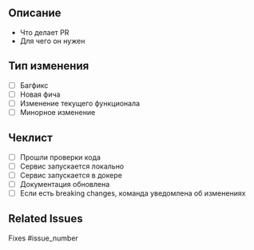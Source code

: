 ## Описание
- Что делает PR
- Для чего он нужен

## Тип изменения
- [ ] Багфикс
- [ ] Новая фича
- [ ] Изменение текущего функционала
- [ ] Минорное изменение

## Чеклист
- [ ] Прошли проверки кода
- [ ] Сервис запускается локально
- [ ] Сервис запускается в докере
- [ ] Документация обновлена
- [ ] Если есть breaking changes, команда уведомлена об изменениях

## Related Issues
Fixes #issue_number
